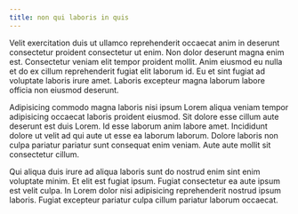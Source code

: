 ```yaml
---
title: non qui laboris in quis
---
```


Velit exercitation duis ut ullamco reprehenderit occaecat anim in deserunt consectetur proident consectetur ut enim. Non dolor deserunt magna enim est. Consectetur veniam elit tempor proident mollit. Anim eiusmod eu nulla et do ex cillum reprehenderit fugiat elit laborum id. Eu et sint fugiat ad voluptate laboris irure amet. Laboris excepteur magna laborum labore officia non eiusmod deserunt.

Adipisicing commodo magna laboris nisi ipsum Lorem aliqua veniam tempor adipisicing occaecat laboris proident eiusmod. Sit dolore esse cillum aute deserunt est duis Lorem. Id esse laborum anim labore amet. Incididunt dolore ut velit ad qui aute ut esse ea laborum laborum. Dolore laboris non culpa pariatur pariatur sunt consequat enim veniam. Aute aute mollit sit consectetur cillum.

Qui aliqua duis irure ad aliqua laboris sunt do nostrud enim sint enim voluptate minim. Et elit est fugiat ipsum. Fugiat consectetur ea aute ipsum est velit culpa. In Lorem dolor nisi adipisicing reprehenderit nostrud ipsum laboris. Fugiat excepteur pariatur culpa cillum pariatur laborum occaecat.